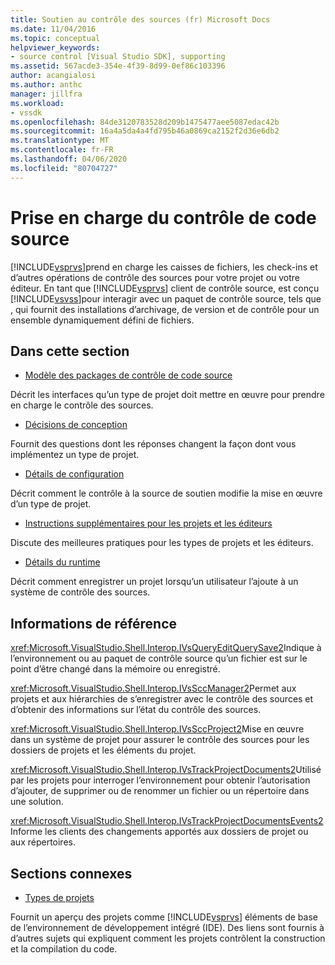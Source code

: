```yaml
---
title: Soutien au contrôle des sources (fr) Microsoft Docs
ms.date: 11/04/2016
ms.topic: conceptual
helpviewer_keywords:
- source control [Visual Studio SDK], supporting
ms.assetid: 567acde3-354e-4f39-8d99-0ef86c103396
author: acangialosi
ms.author: anthc
manager: jillfra
ms.workload:
- vssdk
ms.openlocfilehash: 84de3120783528d209b1475477aee5087edac42b
ms.sourcegitcommit: 16a4a5da4a4fd795b46a0869ca2152f2d36e6db2
ms.translationtype: MT
ms.contentlocale: fr-FR
ms.lasthandoff: 04/06/2020
ms.locfileid: "80704727"
---
```

# <a name="supporting-source-control"></a>Prise en charge du contrôle de code source
[!INCLUDE[vsprvs](../../code-quality/includes/vsprvs_md.md)]prend en charge les caisses de fichiers, les check-ins et d’autres opérations de contrôle des sources pour votre projet ou votre éditeur. En tant que [!INCLUDE[vsprvs](../../code-quality/includes/vsprvs_md.md)] client de contrôle source, est conçu [!INCLUDE[vsvss](../../extensibility/includes/vsvss_md.md)]pour interagir avec un paquet de contrôle source, tels que , qui fournit des installations d’archivage, de version et de contrôle pour un ensemble dynamiquement défini de fichiers.

## <a name="in-this-section"></a>Dans cette section
- [Modèle des packages de contrôle de code source](../../extensibility/internals/model-for-source-control-packages.md)

 Décrit les interfaces qu’un type de projet doit mettre en œuvre pour prendre en charge le contrôle des sources.

- [Décisions de conception](../../extensibility/internals/source-control-design-decisions.md)

 Fournit des questions dont les réponses changent la façon dont vous implémentez un type de projet.

- [Détails de configuration](../../extensibility/internals/source-control-configuration-details.md)

 Décrit comment le contrôle à la source de soutien modifie la mise en œuvre d’un type de projet.

- [Instructions supplémentaires pour les projets et les éditeurs](../../extensibility/internals/additional-source-control-guidelines-for-projects-and-editors.md)

 Discute des meilleures pratiques pour les types de projets et les éditeurs.

- [Détails du runtime](../../extensibility/internals/source-control-runtime-details.md)

 Décrit comment enregistrer un projet lorsqu’un utilisateur l’ajoute à un système de contrôle des sources.

## <a name="reference"></a>Informations de référence
 <xref:Microsoft.VisualStudio.Shell.Interop.IVsQueryEditQuerySave2>Indique à l’environnement ou au paquet de contrôle source qu’un fichier est sur le point d’être changé dans la mémoire ou enregistré.

 <xref:Microsoft.VisualStudio.Shell.Interop.IVsSccManager2>Permet aux projets et aux hiérarchies de s’enregistrer avec le contrôle des sources et d’obtenir des informations sur l’état du contrôle des sources.

 <xref:Microsoft.VisualStudio.Shell.Interop.IVsSccProject2>Mise en œuvre dans un système de projet pour assurer le contrôle des sources pour les dossiers de projets et les éléments du projet.

 <xref:Microsoft.VisualStudio.Shell.Interop.IVsTrackProjectDocuments2>Utilisé par les projets pour interroger l’environnement pour obtenir l’autorisation d’ajouter, de supprimer ou de renommer un fichier ou un répertoire dans une solution.

 <xref:Microsoft.VisualStudio.Shell.Interop.IVsTrackProjectDocumentsEvents2>Informe les clients des changements apportés aux dossiers de projet ou aux répertoires.

## <a name="related-sections"></a>Sections connexes
- [Types de projets](../../extensibility/internals/project-types.md)

 Fournit un aperçu des projets comme [!INCLUDE[vsprvs](../../code-quality/includes/vsprvs_md.md)] éléments de base de l’environnement de développement intégré (IDE). Des liens sont fournis à d’autres sujets qui expliquent comment les projets contrôlent la construction et la compilation du code.
